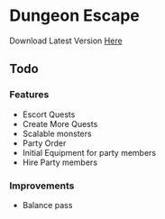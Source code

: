 # Dungeon Escape

Download Latest Version [Here](https://gitlab.com/cjburchell/DungeonEscape/-/jobs/2457372919/artifacts/download?file_type=archive)

## Todo
### Features
 - Escort Quests
 - Create More Quests
 - Scalable monsters
 - Party Order
 - Initial Equipment for party members
 - Hire Party members
 
 ### Improvements
 - Balance pass
 

 